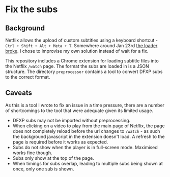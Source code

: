 # Fix the subs

## Background

Netflix allows the upload of custom subtitles using a keyboard shortcut - `Ctrl + Shift + Alt + Meta + T`. Somewhere around Jan 23rd [the loader broke](https://www.reddit.com/r/terracehouse/comments/aiz9ca/subtitles_suddenly_arent_working/). I chose to improvise my own solution instead of wait for a fix.

This repository includes a Chrome extension for loading subtitle files into the Netflix `/watch` page. The format the subs are loaded in is a JSON structure. The directory `preprocessor` contains a tool to convert DFXP subs to the correct format.

## Caveats

As this is a tool I wrote to fix an issue in a time pressure, there are a number of shortcomings to the tool that were adequate given its limited usage.

* DFXP subs may not be imported without preprocessing.
* When clicking on a video to play from the main page of Netflix, the page does not completely reload before the url changes to `/watch` - as such the background javascript in the extension doesn't load. A refresh to the page is required before it works as expected.
* Subs do not show when the player is in full-screen mode. Maximised works fine though.
* Subs only show at the top of the page.
* When timings for subs overlap, leading to multiple subs being shown at once, only one sub is shown.
